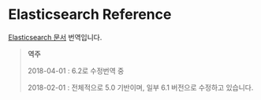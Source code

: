 # Elasticsearch Reference

[Elasticsearch 문서](https://www.elastic.co/guide/en/elasticsearch/reference/current/index.html) 번역입니다.

> **역주**
>
> 2018-04-01 : 6.2로 수정번역 중
>
> 2018-02-01 : 전체적으로 5.0 기반이며, 일부 6.1 버전으로 수정하고 있습니다.



